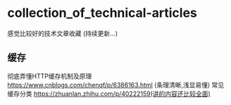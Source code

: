 # collection_of_technical-articles
感觉比较好的技术文章收藏
(持续更新...)

## 缓存
彻底弄懂HTTP缓存机制及原理 https://www.cnblogs.com/chenqf/p/6386163.html (条理清晰,浅显易懂)
常见缓存分类 https://zhuanlan.zhihu.com/p/40222159(讲的内容还比较全面)
